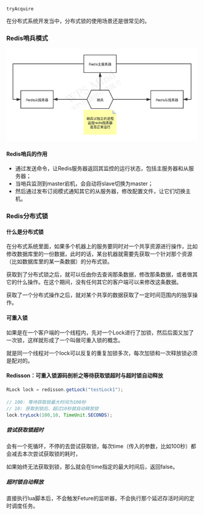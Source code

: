 ```
tryAcquire
```

在分布式系统开发当中，分布式锁的使用场景还是很常见的。

### Redis哨兵模式

![Redis哨兵](Redis分布式锁.assets/Redis哨兵.png)

#### Redis哨兵的作用

- 通过发送命令，让Redis服务器返回其监控的运行状态，包括主服务器和从服务器；
- 当哨兵监测到master宕机，会自动将slave切换为master；
- 然后通过发布订阅模式通知其它的从服务器，修改配置文件，让它们切换主机。

### Redis分布式锁

#### 什么是分布式锁

在分布式系统里面，如果多个机器上的服务要同时对一个共享资源进行操作，比如修改数据库里的一份数据，此时的话，某台机器就需要先获取一个针对那个资源（比如数据库里的某一条数据）的分布式锁。

获取到了分布式锁之后，就可以任由你去查询那条数据，修改那条数据，或者做其它的什么操作。在这个期间，没有任何其它的客户端可以来修改这条数据。

获取了一个分布式操作之后，就对某个共享的数据获取了一定时间范围内的独享操作。

#### 可重入锁

如果是在一个客户端的一个线程内，先对一个Lock进行了加锁，然后后面又加了一次锁，这样就形成了一个叫做可重入锁的概念。

就是同一个线程对一个lock可以反复的重复加锁多次，每次加锁和一次释放锁必须是配对的。

#### Redisson：可重入锁源码剖析之等待获取锁超时与超时锁自动释放

```java
RLock lock = redisson.getLock("testLock1");

// 100: 等待获取锁最大时间为100秒
// 10: 获取到锁后，超过10秒就自动释放锁
lock.tryLock(100,10, TimeUnit.SECONDS);
```

##### 尝试获取锁超时

会有一个死循环，不停的去尝试获取锁，每次time（传入的参数，比如100秒）都会减去本次尝试获取锁的耗时，

如果始终无法获取到锁，那么就会在time指定的最大时间后，返回false。

##### 超时锁自动释放

直接执行lua脚本后，不会触发Feture的监听器，不会执行那个延迟存活时间的定时调度任务。